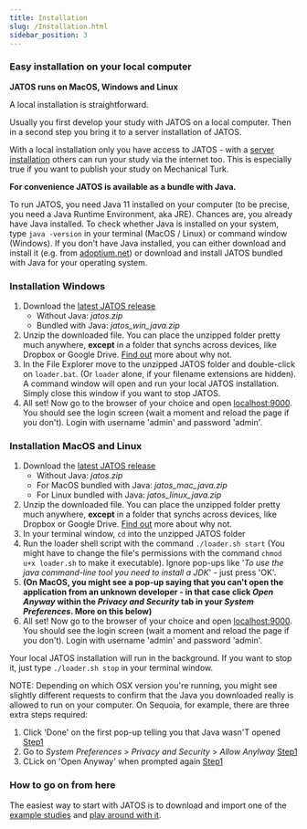 ```yaml
---
title: Installation
slug: /Installation.html
sidebar_position: 3
---
```


### Easy installation on your local computer

**JATOS runs on MacOS, Windows and Linux**

A local installation is straightforward.

Usually you first develop your study with JATOS on a local computer. Then in a second step you bring it to a server installation of JATOS.

With a local installation only you have access to JATOS - with a [server installation](Bring-your-JATOS-online.html) others can run your study via the internet too. This is especially true if you want to publish your study on Mechanical Turk.

**For convenience JATOS is available as a bundle with Java.**

To run JATOS, you need Java 11 installed on your computer (to be precise, you need a Java Runtime Environment, aka JRE). Chances are, you already have Java installed. To check whether Java is installed on your system, type `java -version` in your terminal (MacOS / Linux) or command window (Windows). 
If you don't have Java installed, you can either download and install it (e.g. from [adoptium.net](https://adoptium.net/)) or download and install JATOS bundled with Java for your operating system. 


### Installation Windows 

1. Download the [latest JATOS release](https://github.com/JATOS/JATOS/releases/latest)
   * Without Java: *jatos.zip*
   * Bundled with Java: *jatos_win_java.zip*
1. Unzip the downloaded file. You can place the unzipped folder pretty much anywhere, **except** in a folder that synchs across devices, like Dropbox or Google Drive. [Find out](Troubleshooting.html#database-is-corrupted.html) more about why not.
1. In the File Explorer move to the unzipped JATOS folder and double-click on `loader.bat`. (Or `loader` alone, if your filename extensions are hidden). A command window will open and run your local JATOS installation. Simply close this window if you want to stop JATOS.
1. All set! Now go to the browser of your choice and open [localhost:9000](http://localhost:9000). You should see the login screen (wait a moment and reload the page if you don't). Login with username 'admin' and password 'admin'.

### Installation MacOS and Linux

1. Download the [latest JATOS release](https://github.com/JATOS/JATOS/releases/latest)
   * Without Java: *jatos.zip*
   * For MacOS bundled with Java: *jatos_mac_java.zip*
   * For Linux bundled with Java: *jatos_linux_java.zip*
1. Unzip the downloaded file. You can place the unzipped folder pretty much anywhere, **except** in a folder that synchs across devices, like Dropbox or Google Drive. [Find out](Troubleshooting.html#database-is-corrupted.html) more about why not.
1. In your terminal window, `cd` into the unzipped JATOS folder
1. Run the loader shell script with the command `./loader.sh start` (You might have to change the file's permissions with the command `chmod u+x loader.sh` to make it executable). Ignore pop-ups like '_To use the java command-line tool you need to install a JDK_' - just press 'OK'.
2. **(On MacOS, you might see a pop-up saying that you can't open the application from an unknown developer - in that case click _Open Anyway_ within the _Privacy and Security_ tab in your _System Preferences_. More on this below)**
1. All set! Now go to the browser of your choice and open [localhost:9000](http://localhost:9000). You should see the login screen (wait a moment and reload the page if you don't). Login with username 'admin' and password 'admin'.

Your local JATOS installation will run in the background. If you want to stop it, just type `./loader.sh stop` in your terminal window.

NOTE: Depending on which OSX version you're running, you might see slightly different requests to confirm that the Java you downloaded really is allowed to run on your computer. On Sequoia, for example, there are three extra steps required:
1. Click 'Done' on the first pop-up telling you that Java wasn'T opened
[Step1](img/OSX_acceptJava_step1.png)
2. Go to _System Preferences_ >  _Privacy and Security_ >  _Allow Anylway_ 
[Step1](img/OSX_acceptJava_step2.png)
3. CLick on 'Open Anyway' when prompted again
[Step1](img/OSX_acceptJava_step3.png)



### How to go on from here

The easiest way to start with JATOS is to download and import one of the [example studies](/Example-Studies) and [play around with it](Get-started.html).
